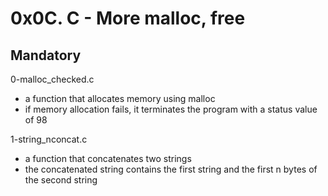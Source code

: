 # 0x0C. C - More malloc, free

## Mandatory

0-malloc_checked.c

- a function that allocates memory using malloc
- if memory allocation fails, it terminates the program with a status value of 98

1-string_nconcat.c

- a function that concatenates two strings
- the concatenated string contains the first string and the first n bytes of the second string
